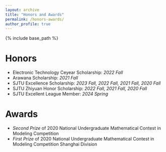 ```yaml
---
layout: archive
title: "Honors and Awards"
permalink: /honors-awards/
author_profile: true
---
```


{% include base_path %}

Honors
======
* Electronic Technology Ceyear Scholarship: _2022 Fall_
* Arawana Scholarship: _2021 Fall_
* SJTU Excellence Scholarship: _2023 Fall, 2022 Fall, 2021 Fall, 2020 Fall_
* SJTU Zhiyuan Honor Scholarship: _2022 Fall, 2021 Fall, 2020 Fall_
* SJTU Excellent League Member: _2024 Spring_

Awards
======
* _Second Prize_ of 2020 National Undergraduate Mathematical Contest in Modeling Competition
* _First Prize_ of 2020 National Undergraduate Mathematical Contest in Modeling Competition Shanghai Division
